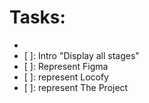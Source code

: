 # Tasks:

- [x]: Documentation
- [ ]: Intro "Display all stages"
- [ ]: Represent Figma
- [ ]: represent Locofy
- [ ]: represent The Project
